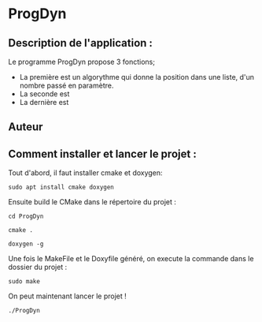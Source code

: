 # ProgDyn
## Description de l'application : 
Le programme ProgDyn propose 3 fonctions; 
- La première est un algorythme qui donne la position dans une liste, d'un nombre passé en paramètre. 
- La seconde est 
- La dernière est 

## Auteur

## Comment installer et lancer le projet :
Tout d'abord, il faut installer cmake et doxygen: 

``
sudo apt install cmake doxygen
``

Ensuite build le CMake dans le répertoire du projet :

``
cd ProgDyn
``

``
cmake .
``

``
doxygen -g
``

Une fois le MakeFile et le Doxyfile généré, on execute la commande dans le dossier du projet :

``
sudo make
``

On peut maintenant lancer le projet ! 

``
./ProgDyn
``
